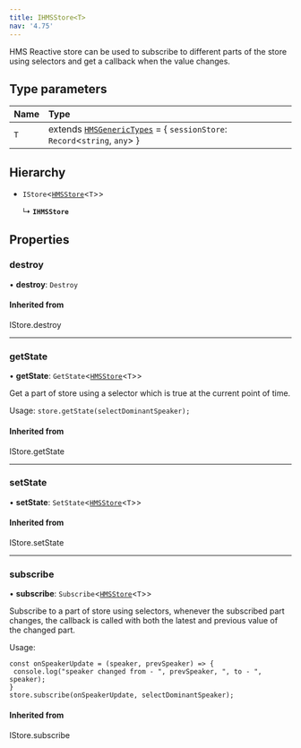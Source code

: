 ```yaml
---
title: IHMSStore<T>
nav: '4.75'
---
```


HMS Reactive store can be used to subscribe to different parts of the store using selectors
and get a callback when the value changes.

## Type parameters

| Name | Type                                                                                                                                  |
| :--- | :------------------------------------------------------------------------------------------------------------------------------------ |
| `T`  | extends [`HMSGenericTypes`](/api-reference/javascript/v2/interfaces/HMSGenericTypes) = { `sessionStore`: `Record`<`string`, `any`\> } |

## Hierarchy

- `IStore`<[`HMSStore`](/api-reference/javascript/v2/interfaces/HMSStore)<`T`\>\>

  ↳ **`IHMSStore`**

## Properties

### destroy

• **destroy**: `Destroy`

#### Inherited from

IStore.destroy

---

### getState

• **getState**: `GetState`<[`HMSStore`](/api-reference/javascript/v2/interfaces/HMSStore)<`T`\>\>

Get a part of store using a selector which is true at the current point of time.

Usage: `store.getState(selectDominantSpeaker);`

#### Inherited from

IStore.getState

---

### setState

• **setState**: `SetState`<[`HMSStore`](/api-reference/javascript/v2/interfaces/HMSStore)<`T`\>\>

#### Inherited from

IStore.setState

---

### subscribe

• **subscribe**: `Subscribe`<[`HMSStore`](/api-reference/javascript/v2/interfaces/HMSStore)<`T`\>\>

Subscribe to a part of store using selectors, whenever the subscribed part changes, the callback
is called with both the latest and previous value of the changed part.

Usage:

```
const onSpeakerUpdate = (speaker, prevSpeaker) => {
 console.log("speaker changed from - ", prevSpeaker, ", to - ", speaker);
}
store.subscribe(onSpeakerUpdate, selectDominantSpeaker);
```

#### Inherited from

IStore.subscribe

